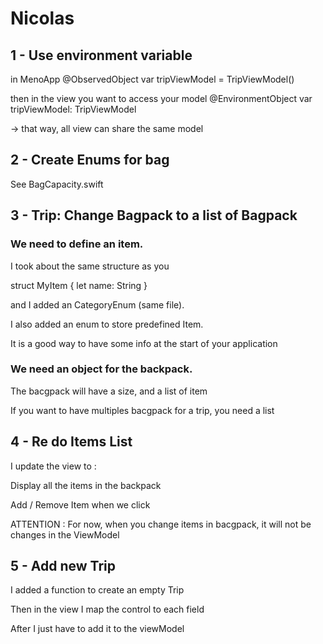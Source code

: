 #  Nicolas

## 1 - Use environment variable

in MenoApp
@ObservedObject var tripViewModel = TripViewModel()

then in the view you want to access your model
@EnvironmentObject var tripViewModel: TripViewModel

-> that way, all view can share the same model


## 2 - Create Enums for bag

See BagCapacity.swift


## 3 - Trip: Change Bagpack to a list of Bagpack

### We need to define an item.

I took about the same structure as you

struct MyItem {
    let name: String
}

and I added an CategoryEnum (same file).

I also added an enum to store predefined Item.

It is a good way to have some info at the start of your application


### We need an object for the backpack.

The bacgpack will have a size, and a list of item



If you want to have multiples bacgpack for a trip, you need a list


## 4 - Re do Items List

I update the view to :

Display all the items in the backpack

Add / Remove Item when we click

ATTENTION : 
    For now, when you change items in bacgpack, it will not be changes in the ViewModel


## 5 - Add new Trip

I added a function to create an empty Trip

Then in the view I map the control to each field

After I just have to add it to the viewModel
